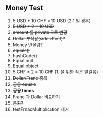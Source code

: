 Money Test
---
1. 5 USD + 10 CHF = 10 USD (2:1 일 경우)
2. ~~5 USD * 2 = 10 USD~~
3. ~~amount 를 private 으로 변경~~
4. ~~Dollar 부작용(side effect)?~~
5. Money 반올림?
6. ~~equals()~~
7. hashCode()
8. Equal null
9. Equal object
10. ~~5 CHF * 2 = 10 CHF (1. 을 위한 작은 발걸음)~~
11. ~~Dollar/Franc 중복~~
12. ~~공용 equals~~
13. __공용 times__
14. ~~Franc 과 Dollar 비교하기~~
15. ~~통화?~~
16. testFrnacMultiplication 제거